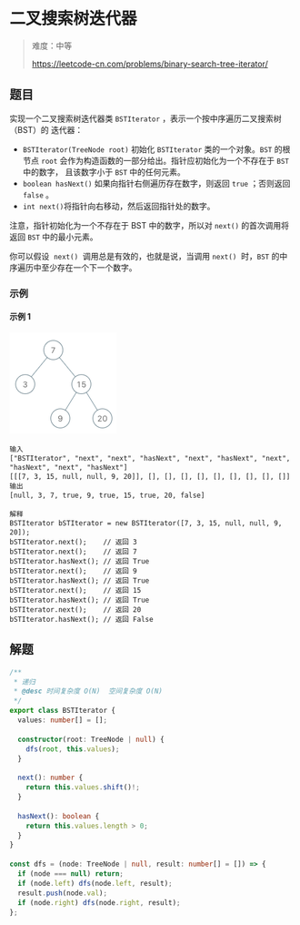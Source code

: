 # 二叉搜索树迭代器

> 难度：中等
>
> <https://leetcode-cn.com/problems/binary-search-tree-iterator/>

## 题目

实现一个二叉搜索树迭代器类 `BSTIterator` ，表示一个按中序遍历二叉搜索树（BST）的
迭代器：

- `BSTIterator(TreeNode root)` 初始化 `BSTIterator` 类的一个对象。`BST` 的根节点
  `root` 会作为构造函数的一部分给出。指针应初始化为一个不存在于 `BST` 中的数字，
  且该数字小于 `BST` 中的任何元素。
- `boolean hasNext()` 如果向指针右侧遍历存在数字，则返回 `true` ；否则返回
  `false` 。
- `int next()`将指针向右移动，然后返回指针处的数字。

注意，指针初始化为一个不存在于 BST 中的数字，所以对 `next()` 的首次调用将返回
`BST` 中的最小元素。

你可以假设  `next()`  调用总是有效的，也就是说，当调用 `next()`  时，`BST` 的中
序遍历中至少存在一个下一个数字。

### 示例

#### 示例 1

![binary-search-tree-iterator.png](../../assets/images/binary-search-tree-iterator.png)

```
输入
["BSTIterator", "next", "next", "hasNext", "next", "hasNext", "next", "hasNext", "next", "hasNext"]
[[[7, 3, 15, null, null, 9, 20]], [], [], [], [], [], [], [], [], []]
输出
[null, 3, 7, true, 9, true, 15, true, 20, false]

解释
BSTIterator bSTIterator = new BSTIterator([7, 3, 15, null, null, 9, 20]);
bSTIterator.next();    // 返回 3
bSTIterator.next();    // 返回 7
bSTIterator.hasNext(); // 返回 True
bSTIterator.next();    // 返回 9
bSTIterator.hasNext(); // 返回 True
bSTIterator.next();    // 返回 15
bSTIterator.hasNext(); // 返回 True
bSTIterator.next();    // 返回 20
bSTIterator.hasNext(); // 返回 False
```

## 解题

```typescript
/**
 * 递归
 * @desc 时间复杂度 O(N)  空间复杂度 O(N)
 */
export class BSTIterator {
  values: number[] = [];

  constructor(root: TreeNode | null) {
    dfs(root, this.values);
  }

  next(): number {
    return this.values.shift()!;
  }

  hasNext(): boolean {
    return this.values.length > 0;
  }
}

const dfs = (node: TreeNode | null, result: number[] = []) => {
  if (node === null) return;
  if (node.left) dfs(node.left, result);
  result.push(node.val);
  if (node.right) dfs(node.right, result);
};
```
